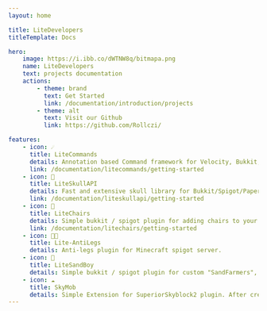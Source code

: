 ```yaml
---
layout: home

title: LiteDevelopers
titleTemplate: Docs

hero:
    image: https://i.ibb.co/dWTNW8q/bitmapa.png
    name: LiteDevelopers
    text: projects documentation
    actions:
        - theme: brand
          text: Get Started
          link: /documentation/introduction/projects
        - theme: alt
          text: Visit our Github
          link: https://github.com/Rollczi/

features:
    - icon: ☄️
      title: LiteCommands
      details: Annotation based Command framework for Velocity, Bukkit, Paper, BungeeCord and your other implementations.
      link: /documentation/litecommands/getting-started
    - icon: 💜
      title: LiteSkullAPI
      details: Fast and extensive skull library for Bukkit/Spigot/Paper plugins.
      link: /documentation/liteskullapi/getting-started
    - icon: 🌃
      title: LiteChairs
      details: Simple bukkit / spigot plugin for adding chairs to your server.
      link: /documentation/litechairs/getting-started
    - icon: 👮🏻
      title: Lite-AntiLegs
      details: Anti-legs plugin for Minecraft spigot server.
    - icon: 👑
      title: LiteSandBoy
      details: Simple bukkit / spigot plugin for custom "SandFarmers", "BoyFarmers" etc.
    - icon: ☁️
      title: SkyMob
      details: Simple Extension for SuperiorSkyblock2 plugin. After creating the island, a custom mob will spawn.
---
```


<script setup>
import {
  VPTeamPage,
  VPTeamPageTitle,
  VPTeamMembers,
  VPDocAsideSponsors,
} from 'vitepress/theme';

const members = [
  {
    avatar: 'https://avatars.githubusercontent.com/u/49173834?v=4',
    name: 'Rollczi',
    title: 'Java Developer',
    links: [
      { icon: 'github', link: 'https://github.com/Rollczi' },
      { icon: 'linkedin', link: 'https://www.linkedin.com/in/rollczi/' }
    ]
  },
  {
    avatar: 'https://avatars.githubusercontent.com/u/65517973?v=4',
    name: 'vLucky',
    title: 'Java Developer',
    links: [
        { icon: 'github', link: 'https://github.com/vLuckyyy' },
        { icon: 'linkedin', link: 'https://www.linkedin.com/in/vlucky/' }
    ]
  },
  {
    avatar: 'https://avatars.githubusercontent.com/u/80779749?v=4',
    name: 'CitralFlo',
    title: 'BESTO FRIENDO',
    links: [
        { icon: 'github', link: 'https://github.com/CitralFlo' },
        { icon: 'linkedin', link: 'https://www.linkedin.com/in/citralflo/' }
    ]
  }
]
</script>

<VPTeamPage style='padding-bottom: 0'>
  <VPTeamPageTitle>
    <template is #title>
      LiteDevelopers Team
    </template>
    <template #lead>
        We are a small team of developers that create open-source projects for the Minecraft community.
    </template>
  </VPTeamPageTitle>
  <VPTeamMembers :members="members"></VPTeamMembers>
  <VPTeamPageTitle  style='padding: 0'>
    <template #lead>
      And many more contributors! <a style="color: var(--vp-c-brand)" href="https://github.com/Rollczi/LiteCommands/graphs/contributors">See all contributors</a>
    </template>
  </VPTeamPageTitle>
</VPTeamPage>
